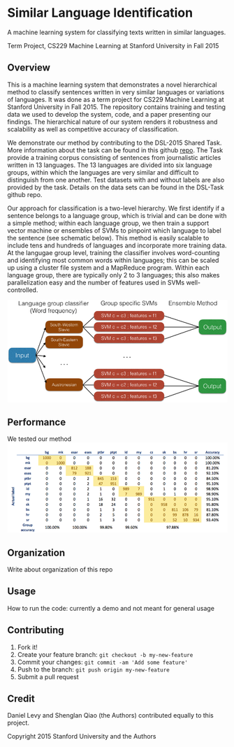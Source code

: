 # Similar Language Identification

A machine learning system for classifying texts written in similar languages.

Term Project, CS229 Machine Learning at Stanford University in Fall 2015

## Overview

This is a machine learning system that demonstrates a novel hierarchical method to classify sentences written in very similar languages or variations of languages. It was done as a term project for CS229 Machine Learning at Stanford University in Fall 2015. The repository contains training and testing data we used to develop the system, code, and a paper presenting our findings. The hierarchical nature of our system renders it robustness and scalability as well as competitive accuracy of classification.

We demonstrate our method by contributing to the DSL-2015 Shared Task. More information about the task can be found in this github [repo](https://github.com/Simdiva/DSL-Task/tree/master/data/DSLCC-v2.0/). The Task provide a training corpus consisting of sentences from journalistic articles written in 13 languages. The 13 languages are divided into six language groups, within which the languages are very similar and difficult to distinguish from one another. Test datasets with and without labels are also provided by the task. Details on the data sets can be found in the DSL-Task github repo. 

Our approach for classification is a two-level hierarchy. We first identify if a sentence belongs to a language group, which is trivial and can be done with a simple method; within each language group, we then train a support vector machine or ensembles of SVMs to pinpoint which language to label the sentence (see schematic below). This method is easily scalable to include tens and hundreds of languages and incorporate more training data. At the langugae group level, training the classifier involves word-counting and identifying most common words within languages; this can be scaled up using a cluster file system and a MapReduce program. Within each language group, there are typically only 2 to 3 languages; this also makes parallelization easy and the number of features used in SVMs well-controlled.

![schematic](https://github.com/shenglan0407/Similar_language_identification/blob/master/writing/schema.jpeg)

## Performance
We tested our method
![confusion matrix](https://github.com/shenglan0407/Similar_language_identification/blob/master/writing/Final_confusion_matrix.png)

## Organization
Write about organization of this repo

## Usage
How to run the code: currently a demo and not meant for general usage

## Contributing
1. Fork it!
2. Create your feature branch: `git checkout -b my-new-feature`
3. Commit your changes: `git commit -am 'Add some feature'`
4. Push to the branch: `git push origin my-new-feature`
5. Submit a pull request

## Credit
Daniel Levy and Shenglan Qiao (the Authors) contributed equally to this project.

Copyright 2015 Stanford University and the Authors

